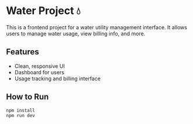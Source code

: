 # Water Project 💧

This is a frontend project for a water utility management interface. It allows users to manage water usage, view billing info, and more.

## Features
- Clean, responsive UI
- Dashboard for users
- Usage tracking and billing interface

## How to Run

```bash
npm install
npm run dev

